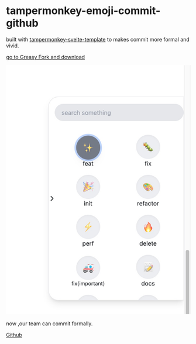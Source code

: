 # tampermonkey-emoji-commit-github

built with [tampermonkey-svelte-template](https://github.com/SoonIter/tampermonkey-svelte-template) to makes commit more formal and vivid.

[go to Greasy Fork and download](https://greasyfork.org/zh-CN/scripts/447570-tampermonkey-emoji-commit-github)

![demo1](./docs/imgs/demo1.jpg)

now ,our team can commit formally.

[Github](https://github.com/cumtflyingstudio/tampermonkey-emoji-commit-github)
